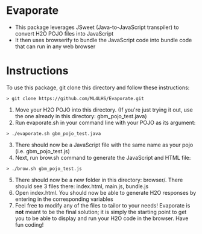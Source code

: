 # Evaporate
<ul>
<li>This package leverages JSweet (Java-to-JavaScript transpiler) to convert H2O POJO files into JavaScript </li>
<li>It then uses browserify to bundle the JavaScript code into bundle code that can run in any web browser</li>
</ul>

# Instructions

To use this package, git clone this directory and follow these instructions: </br>
```
> git clone https://github.com/ML4LHS/Evaporate.git
```
1. Move your H2O POJO into this directory. (If you're just trying it out, use the one already in this directory: gbm_pojo_test.java)
2. Run evaporate.sh in your command line with your POJO as its argument: 
```
> ./evaporate.sh gbm_pojo_test.java
```
3. There should now be a JavaScript file with the same name as your pojo (i.e. gbm_pojo_test.js)
4. Next, run brow.sh command to generate the JavaScript and HTML file:
```
> ./brow.sh gbm_pojo_test.js
```
5. There should now be a new folder in this directory: browser/. There should see 3 files there: index.html, main.js, bundle.js
6. Open index.html. You should now be able to generate H2O responses by entering in the corresponding variables
7. Feel free to modify any of the files to tailor to your needs! Evaporate is <strong>not</strong> meant to be the final solution; it is simply the starting point to get you to be able to display and run your H2O code in the browser. Have fun coding!
